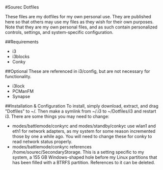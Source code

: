 #Sourec Dotfiles

These files are my dotfiles for my own personal use. They are published here
so that others may use my files as they wish for their own purposes. Note that
they are my own personal files, and as such contain personalized controls,
settings, and system-specific configuration.

##Requirements
* i3
* i3blocks
* Conky

##Optional
These are referenced in i3/config, but are not necessary for functionality.
* i3lock
* PCManFM
* Synapse

##Installation & Configuration
To install, simply download, extract, and drag "Dotfiles" to ~/. Then make a 
symlink from ~/.i3 to ~/Dotfiles/i3 and restart i3. There are some things
you may need to change:

* modes/battlemode/conkyrc and modes/standby/conkyc use wlan1 and eth1 for
  network adapters, as my system for some reason incremented those by one
  a while ago. You will need to change these for conky to read network status
  properly.
* modes/battlemode/conkyrc references /home/sourec/SecondaryStorage. This is
  a setting specific to my system, a 155 GB Windows-shaped hole before my 
  Linux partitions that has been filled with a BTRFS partition. References
  to it can be deleted. 
